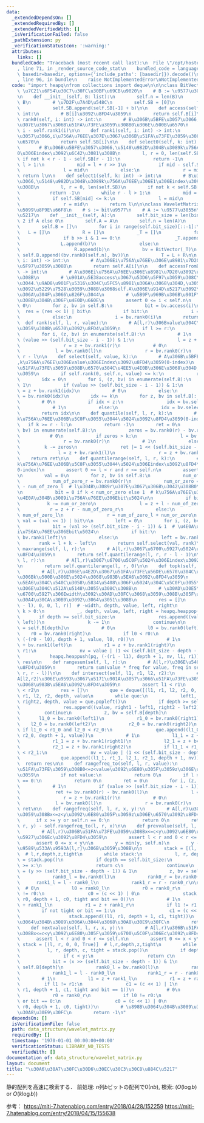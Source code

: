 ```yaml
---
data:
  _extendedDependsOn: []
  _extendedRequiredBy: []
  _extendedVerifiedWith: []
  _isVerificationFailed: false
  _pathExtension: py
  _verificationStatusIcon: ':warning:'
  attributes:
    links: []
  bundledCode: "Traceback (most recent call last):\n  File \"/opt/hostedtoolcache/PyPy/3.10.12/x64/lib/pypy3.10/site-packages/onlinejudge_verify/documentation/build.py\"\
    , line 71, in _render_source_code_stat\n    bundled_code = language.bundle(stat.path,\
    \ basedir=basedir, options={'include_paths': [basedir]}).decode()\n  File \"/opt/hostedtoolcache/PyPy/3.10.12/x64/lib/pypy3.10/site-packages/onlinejudge_verify/languages/python.py\"\
    , line 96, in bundle\n    raise NotImplementedError\nNotImplementedError\n"
  code: "import heapq\nfrom collections import deque\n\n\nclass BitVector:\n    #\
    \ \u7C21\u6F54\u30C7\u30FC\u30BF\u69CB\u9020\n    # B := \u9577\u3055n\u306E01\u5217\
    \n    def __init__(self, B: list):\n        self.n = len(B)\n        self.B =\
    \ B\n        # \u7D2F\u7A4D\u548C\n        self.SB = [0]\n        for b in B:\n\
    \            self.SB.append(self.SB[-1] + b)\n\n    def access(self, i: int) ->\
    \ int:\n        # B[i]\u3092\u8FD4\u3059\n        return self.B[i]\n\n    def\
    \ rank0(self, i: int) -> int:\n        # B\u306B\u5BFE\u3057\u3066,i\u756A\u76EE\
    \u307E\u3067\u306B\u51FA\u73FE\u3059\u308B0\u306E\u500B\u6570\n        return\
    \ i - self.rank1(i)\n\n    def rank1(self, i: int) -> int:\n        # B\u306B\u5BFE\
    \u3057\u3066,i\u756A\u76EE\u307E\u3067\u306B\u51FA\u73FE\u3059\u308B1\u306E\u500B\
    \u6570\n        return self.SB[i]\n\n    def select0(self, k: int) -> int:\n \
    \       # B\u306B\u5BFE\u3057\u3066,\u5148\u982D\u304B\u3089k\u756A\u76EE\u306E\
    0\u306Eindex\u3092\u6C42\u3081\u308B\n        l, r = 0, len(self.SB)\n       \
    \ if not k < r - 1 - self.SB[r - 1]:\n            return -1\n        while r -\
    \ l > 1:\n            mid = l + r >> 1\n            if mid - self.SB[mid] <= k:\n\
    \                l = mid\n            else:\n                r = mid\n       \
    \ return l\n\n    def select1(self, k: int) -> int:\n        # B\u306B\u5BFE\u3057\
    \u3066,\u5148\u982D\u304B\u3089k\u756A\u76EE\u306E1\u306Eindex\u3092\u6C42\u3081\
    \u308B\n        l, r = 0, len(self.SB)\n        if not k < self.SB[r - 1]:\n \
    \           return -1\n        while r - l > 1:\n            mid = l + r >> 1\n\
    \            if self.SB[mid] <= k:\n                l = mid\n            else:\n\
    \                r = mid\n        return l\n\n\nclass WaveletMatrix:\n    # \u5B8C\
    \u5099\u8F9E\u66F8\n    # s := bit\u9577\n    # A := \u9577\u3055n\u306E\u914D\
    \u5217\n    def __init__(self, A):\n        self.bit_size = len(bin(max(A))) -\
    \ 2 if A else 0\n        self.A = A\n        self.n = len(A)\n        T = A[:]\n\
    \        self.B = []\n        for i in range(self.bit_size)[::-1]:\n         \
    \   L = []\n            R = []\n            _T = []\n            for b in T:\n\
    \                if b >> i & 1 == 0:\n                    _T.append(0)\n     \
    \               L.append(b)\n                else:\n                    _T.append(1)\n\
    \                    R.append(b)\n            bv = BitVector(_T)\n           \
    \ self.B.append((bv.rank0(self.n), bv))\n            T = L + R\n\n    def access(self,\
    \ i: int) -> int:\n        # A\u306Ei\u756A\u76EE\u306E\u8981\u7D20\u3092\u53D6\
    \u5F97\u3059\u308B\n        return self.A[i]\n\n    def accessFromB(self, i: int)\
    \ -> int:\n        # A\u306Ei\u756A\u76EE\u306E\u8981\u7D20\u3092\u53D6\u5F97\u3059\
    \u308B\n        # \u901A\u5E38access\u3067\u53D6\u5F97\u3059\u308C\u3070\u826F\
    \u3044.\u9AD8\u901F\u5316\u304C\u5FC5\u8981\u306A\u3068\u304D,\u3053\u3061\u3089\
    \u3092\u5229\u7528\u3059\u308B\u3068self.A\u306E\u914D\u5217\u3092\u6301\u305F\
    \u306A\u304F\u3066\u826F\u3044\n        # \u5B9F\u969B\u306B\u901F\u304F\u306A\
    \u308B\u304B\u306F\u4E0D\u660E\n        assert 0 <= i < self.n\n        res =\
    \ 0\n        for z, bv in self.B:\n            bit = bv.access(i)\n          \
    \  res = (res << 1) | bit\n            if bit:\n                i = z + bv.rank1(i)\n\
    \            else:\n                i = bv.rank0(i)\n        return res\n\n  \
    \  def rank(self, l, r, value):\n        # A[l,r)\u306Bvalue\u304C\u51FA\u73FE\
    \u3059\u308B\u6570\u3092\u8FD4\u3059\n        if l >= r:\n            return 0\n\
    \        for i, (z, bv) in enumerate(self.B):\n            # 1\n            if\
    \ (value >> (self.bit_size - i - 1)) & 1:\n                l = z + bv.rank1(l)\n\
    \                r = z + bv.rank1(r)\n            # 0\n            else:\n   \
    \             l = bv.rank0(l)\n                r = bv.rank0(r)\n        return\
    \ r - l\n\n    def select(self, value, k):\n        # A\u306B\u5BFE\u3057\u3066\
    ,k\u756A\u76EE\u306Evalue\u306EIndex\u3092\u8FD4\u3059(0-index)\n        # value\u304C\
    \u51FA\u73FE\u3059\u308B\u6570\u304C\u4EE5\u4E0B\u306E\u3068\u304D,-1\u3092\u8FD4\
    \u3059\n        if self.rank(0, self.n, value) <= k:\n            return -1\n\
    \        idx = 0\n        for i, (z, bv) in enumerate(self.B):\n            #\
    \ 1\n            if (value >> (self.bit_size - i - 1)) & 1:\n                idx\
    \ = z + bv.rank1(idx)\n            # 0\n            else:\n                idx\
    \ = bv.rank0(idx)\n        idx += k\n        for z, bv in self.B[::-1]:\n    \
    \        # 0\n            if idx < z:\n                idx = bv.select0(idx)\n\
    \            # 1\n            else:\n                idx = bv.select1(idx - z)\n\
    \        return idx\n\n    def quantile(self, l, r, k):\n        # A[l, r)\u306E\
    k\u756A\u76EE\u306B\u5C0F\u3055\u3044\u5024\u3092\u8FD4\u3059(0-index)\n     \
    \   if k >= r - l:\n            return -1\n        ret = 0\n        for i, (z,\
    \ bv) in enumerate(self.B):\n            zeros = bv.rank0(r) - bv.rank0(l)\n \
    \           # 0\n            if zeros > k:\n                l = bv.rank0(l)\n\
    \                r = bv.rank0(r)\n            # 1\n            else:\n       \
    \         k -= zeros\n                ret |= 1 << (self.bit_size - i - 1)\n  \
    \              l = z + bv.rank1(l)\n                r = z + bv.rank1(r)\n    \
    \    return ret\n\n    def quantilerange(self, l, r, k):\n        # A[l, r)\u306E\
    k\u756A\u76EE\u306B\u5C0F\u3055\u3044\u5024\u306Eindex\u3092\u8FD4\u3059(k\u306F\
    0-index)\n        assert 0 <= l < r and r <= self.n\n        assert k < r - l\n\
    \n        val = 0\n        for z, bv in self.B:\n            num_of_zero_l = bv.rank0(l)\n\
    \            num_of_zero_r = bv.rank0(r)\n            num_or_zero = num_of_zero_r\
    \ - num_of_zero_l  # l\u304B\u3089r\u307E\u3067\u306B\u3042\u308B0\u306E\u6570\
    \n            bit = 0 if k < num_or_zero else 1  # k\u756A\u76EE\u306E\u5024\u306E\
    \u4E0A\u304B\u3089i\u756A\u76EE\u306Ebit\u5024\n\n            if bit:\n      \
    \          k -= num_or_zero\n                l = z + l - num_of_zero_l\n     \
    \           r = z + r - num_of_zero_r\n            else:\n                l =\
    \ num_of_zero_l\n                r = num_of_zero_l + num_or_zero\n           \
    \ val = (val << 1) | bit\n\n        left = 0\n        for i, (z, bv) in enumerate(self.B):\n\
    \            bit = (val >> (self.bit_size - i - 1)) & 1  # \u4E0A\u304B\u3089\
    i\u756A\u76EE\u306Ebit\u5024\n            if bit:\n                left = z +\
    \ bv.rank1(left)\n            else:\n                left = bv.rank0(left)\n \
    \       rank = l + k - left\n        return self.select(val, rank)\n\n    def\
    \ maxrange(self, l, r):\n        # A[l,r)\u3067\u6700\u5927\u5024\u306Eindex\u3092\
    \u8FD4\u3059\n        return self.quantilerange(l, r, r - l - 1)\n\n    def minrange(self,\
    \ l, r):\n        # A[l,r)\u3067\u6700\u5C0F\u5024\u306Eindex\u3092\u8FD4\u3059\
    \n        return self.quantilerange(l, r, 0)\n\n    def topk(self, l, r, k):\n\
    \        # A[l,r)\u306E\u4E2D\u3067\u51FA\u73FE\u56DE\u6570\u304C\u591A\u3044\u9806\
    \u306Bk\u500B\u306E\u5024\u3068\u983B\u5EA6\u3092\u8FD4\u3059\n        # \u983B\
    \u5EA6\u304C\u540C\u3058\u5834\u5408\u306F\u5024\u304C\u5C0F\u3055\u3044\u3082\
    \u306E\u304C\u512A\u5148\u3055\u308C\u308B\n        # \u30AD\u30E5\u30FC\u306F\
    \u6700\u5927\u306Ewidth\u3092\u30AD\u30FC\u3068\u3059\u308B\u305F\u3081,\u30DE\
    \u30A4\u30CA\u30B9\u3092\u3064\u3051\u308B\n        res = []\n        pq = [(-(r\
    \ - l), 0, 0, l, r)]  # -width, depth, value, left, right\n        while pq and\
    \ k > 0:\n            _, depth, value, left, right = heapq.heappop(pq)\n     \
    \       if depth >= self.bit_size:\n                res.append((value, right -\
    \ left))\n                k -= 1\n                continue\n\n            z, bv\
    \ = self.B[depth]\n            # 0\n            l0 = bv.rank0(left)\n        \
    \    r0 = bv.rank0(right)\n            if l0 < r0:\n                heapq.heappush(pq,\
    \ (-(r0 - l0), depth + 1, value, l0, r0))\n            # 1\n            l1 = z\
    \ + bv.rank1(left)\n            r1 = z + bv.rank1(right)\n            if l1 <\
    \ r1:\n                nv = value | (1 << (self.bit_size - depth - 1))\n     \
    \           heapq.heappush(pq, (-(r1 - l1), depth + 1, nv, l1, r1))\n        return\
    \ res\n\n    def rangesum(self, l, r):\n        # A[l,r)\u306E\u5408\u8A08\u3092\
    \u8FD4\u3059\n        return sum(value * freq for value, freq in self.topk(l,\
    \ r, r - l))\n\n    def intersect(self, l1, r1, l2, r2):\n        # A[l1,r1)\u3068\
    A[l2,r2)\u306E\u9593\u3067\u5171\u901A\u3057\u3066\u51FA\u73FE\u3059\u308B\u5024\
    \u3068\u983B\u5EA6\u3092\u8FD4\u3059\n        assert l1 < r1\n        assert l2\
    \ < r2\n        res = []\n        que = deque([(l1, r1, l2, r2, 0, 0)])  # l1,\
    \ r1, l2, r2, depth, value\n        while que:\n            left1, right1, left2,\
    \ right2, depth, value = que.popleft()\n            if depth >= self.bit_size:\n\
    \                res.append((value, right1 - left1, right2 - left2))\n       \
    \         continue\n            z, bv = self.B[depth]\n            # 0\n     \
    \       l1_0 = bv.rank0(left1)\n            r1_0 = bv.rank0(right1)\n        \
    \    l2_0 = bv.rank0(left2)\n            r2_0 = bv.rank0(right2)\n           \
    \ if l1_0 < r1_0 and l2_0 < r2_0:\n                que.append((l1_0, r1_0, l2_0,\
    \ r2_0, depth + 1, value))\n            # 1\n            l1_1 = z + bv.rank1(left1)\n\
    \            r1_1 = z + bv.rank1(right1)\n            l2_1 = z + bv.rank1(left2)\n\
    \            r2_1 = z + bv.rank1(right2)\n            if l1_1 < r1_1 and l2_1\
    \ < r2_1:\n                nv = value | (1 << (self.bit_size - depth - 1))\n \
    \               que.append((l1_1, r1_1, l2_1, r2_1, depth + 1, nv))\n\n      \
    \  return res\n\n    def rangefreq_to(self, l, r, value):\n        # A[l,r)\u306B\
    \u51FA\u73FE\u3059\u308B0<=z<value\u3092\u6E80\u305F\u3059z\u306E\u6570\u3092\u8FD4\
    \u3059\n        if not value:\n            return 0\n        if l >= r or self.n\
    \ == 0:\n            return 0\n        ret = 0\n        for i, (z, bv) in enumerate(self.B):\n\
    \            # 1\n            if (value >> (self.bit_size - i - 1)) & 1:\n   \
    \             ret += bv.rank0(r) - bv.rank0(l)\n                l = z + bv.rank1(l)\n\
    \                r = z + bv.rank1(r)\n            # 0\n            else:\n   \
    \             l = bv.rank0(l)\n                r = bv.rank0(r)\n        return\
    \ ret\n\n    def rangefreq(self, l, r, x, y):\n        # A[l,r)\u306B\u51FA\u73FE\
    \u3059\u308Bx<=z<y\u3092\u6E80\u305F\u3059z\u306E\u6570\u3092\u8FD4\u3059\n  \
    \      if x >= y or self.n == 0:\n            return 0\n        return self.rangefreq_to(l,\
    \ r, y) - self.rangefreq_to(l, r, x)\n\n    def prevvalue(self, l, r, x, y):\n\
    \        # A[l,r)\u306B\u51FA\u73FE\u3059\u308Bx<=c<y\u3092\u6E80\u305F\u3059\u6700\
    \u5927\u306Ec\u3092\u8FD4\u3059\n        assert l < r and 0 < r <= self.n\n  \
    \      assert 0 <= x < y\n\n        y = min(y, self.n)\n        y -= 1  # \u3000\
    \u9589\u533A\u9593A[l,r]\u306B\u3059\u308B\n\n        stack = [(l, r, 0, 0, True)]\
    \  # l,r,depth,z,tight\n        while stack:\n            l, r, depth, c, tight\
    \ = stack.pop()\n            if depth == self.bit_size:\n                if c\
    \ >= x:\n                    return c\n                continue\n            bit\
    \ = (y >> (self.bit_size - depth - 1)) & 1\n            z, bv = self.B[depth]\n\
    \            rank0_l = bv.rank0(l)\n            rank0_r = bv.rank0(r)\n      \
    \      rank1_l = l - rank0_l\n            rank1_r = r - rank0_r\n\n          \
    \  # 0\n            l0 = rank0_l\n            r0 = rank0_r\n            if l0\
    \ != r0:\n                c0 = (c << 1) | 0\n                stack.append((l0,\
    \ r0, depth + 1, c0, tight and bit == 0))\n            # 1\n            l1 = z\
    \ + rank1_l\n            r1 = z + rank1_r\n            if l1 != r1:\n        \
    \        if not tight or bit == 1:\n                    c1 = (c << 1) | 1\n  \
    \                  stack.append((l1, r1, depth + 1, c1, tight))\n        # \u898B\
    \u3064\u304B\u3089\u306A\u3044\u3068\u30A8\u30E9\u30FC\n        return -1\n\n\
    \    def nextvalue(self, l, r, x, y):\n        # A[l,r)\u306B\u51FA\u73FE\u3059\
    \u308Bx<=c<y\u3092\u6E80\u305F\u3059\u6700\u5C0F\u306Ec\u3092\u8FD4\u3059\n  \
    \      assert l < r and 0 < r <= self.n\n        assert 0 <= x < y\n\n       \
    \ stack = [(l, r, 0, 0, True)]  # l,r,depth,z,tight\n        while stack:\n  \
    \          l, r, depth, c, tight = stack.pop()\n            if depth == self.bit_size:\n\
    \                if c < y:\n                    return c\n                continue\n\
    \            bit = (x >> (self.bit_size - depth - 1)) & 1\n            z, bv =\
    \ self.B[depth]\n            rank0_l = bv.rank0(l)\n            rank0_r = bv.rank0(r)\n\
    \            rank1_l = l - rank0_l\n            rank1_r = r - rank0_r\n\n    \
    \        # 1\n            l1 = z + rank1_l\n            r1 = z + rank1_r\n   \
    \         if l1 != r1:\n                c1 = (c << 1) | 1\n                stack.append((l1,\
    \ r1, depth + 1, c1, tight and bit == 1))\n            # 0\n            l0 = rank0_l\n\
    \            r0 = rank0_r\n            if l0 != r0:\n                if not tight\
    \ or bit == 0:\n                    c0 = (c << 1) | 0\n                    stack.append((l0,\
    \ r0, depth + 1, c0, tight))\n        # \u898B\u3064\u304B\u3089\u306A\u3044\u3068\
    \u30A8\u30E9\u30FC\n        return -1\n"
  dependsOn: []
  isVerificationFile: false
  path: data_structure/wavelet_matrix.py
  requiredBy: []
  timestamp: '1970-01-01 00:00:00+00:00'
  verificationStatus: LIBRARY_NO_TESTS
  verifiedWith: []
documentation_of: data_structure/wavelet_matrix.py
layout: document
title: "\u30A6\u30A7\u30FC\u30D6\u30EC\u30C3\u30C8\u884C\u5217"
---
```


静的配列を高速に検索する．
前処理: $n$列$b$ビットの配列で$0(nb)$, 検索: ($O(\log b)$ or $O(k\log b)$)


参考：
https://miti-7.hatenablog.com/entry/2018/04/28/152259
https://miti-7.hatenablog.com/entry/2018/04/15/155638
